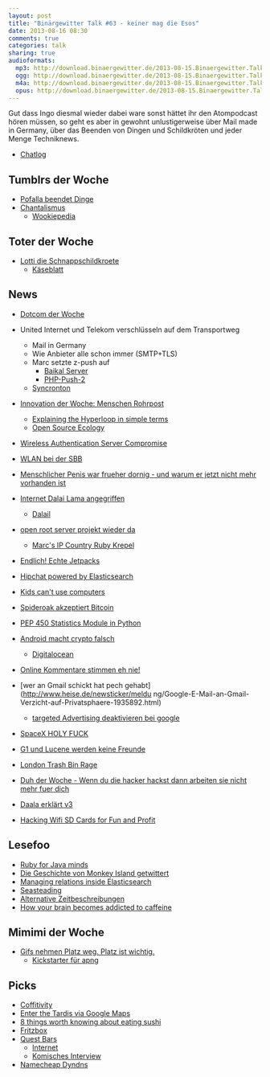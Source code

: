 ```yaml
---
layout: post
title: "Binärgewitter Talk #63 - keiner mag die Esos"
date: 2013-08-16 08:30
comments: true
categories: talk
sharing: true
audioformats:
  mp3: http://download.binaergewitter.de/2013-08-15.Binaergewitter.Talk.63.mp3
  ogg: http://download.binaergewitter.de/2013-08-15.Binaergewitter.Talk.63.ogg
  m4a: http://download.binaergewitter.de/2013-08-15.Binaergewitter.Talk.63.m4a
  opus: http://download.binaergewitter.de/2013-08-15.Binaergewitter.Talk.63.opus
---
```

Gut dass Ingo diesmal wieder dabei ware sonst hättet ihr den Atompodcast hören müssen, so geht es aber in gewohnt unlustigerweise über Mail made in Germany, über das Beenden von Dingen und Schildkröten
und jeder Menge Techniknews.

* [Chatlog](http://xenim.imake.io/chatlog/binaergewitter-BGT063)

## Tumblrs der Woche
- [Pofalla beendet Dinge](http://pofallabeendetdinge.tumblr.com/)
- [Chantalismus](http://chantalismus.tumblr.com/)
    * [Wookiepedia](http://en.wikipedia.org/wiki/German_name#Forenames)

## Toter der Woche
- [Lotti die Schnappschildkroete](http://24.media.tumblr.com/f8d920c7a4c54240197957dcf7ca5a35/tumblr_mrgjne4GFZ1sfu1slo1_500.jpg)
    * [Käseblatt](http://www.abendzeitung-muenchen.de/inhalt.jagd-auf-alligatorschildkroete-schnappschildkroete-lotti-ins-sea-life-nach-muenchen.01916bec-e3c8-45a1-81a8-b7cef289500c.html)

## News
- [Dotcom der Woche](http://www.heise.de/newsticker/meldung/Kim-Dotcom-kuendigt-sicheren-E-Mail-Dienst-an-1934785.html)
- United Internet und Telekom verschlüsseln auf dem Transportweg
    * Mail in Germany
   * Wie Anbieter alle schon immer (SMTP+TLS)
   * Marc setzte z-push auf
       * [Baikal Server](http://baikal-server.com)
       * [PHP-Push-2](https://github.com/dupondje/PHP-Push-2)
   * [Syncronton](http://www.syncroton.org/wiki/Main_Page)
- [Innovation der Woche: Menschen Rohrpost](http://www.heise.de/newsticker/meldung/Hyperloop-Elon-Musk-stellt-Rohrpost-fuer-Menschen-vor-1934205.html)
    * [Explaining the Hyperloop in simple terms](https://medium.com/jog-with-a-blog/1f283f8545fa)
    * [Open Source Ecology](http://opensourceecology.org/)

- [Wireless Authentication Server Compromise](http://blog.opensecurityresearch.com/2013/08/remote-code-execution-on-wired-side.html)
- [WLAN bei der SBB](http://www.heise.de/ix/meldung/Widerstand-gegen-das-WLAN-der-Schweizer-Bahn-1936496.html)
- [Menschlicher Penis war frueher dornig - und warum er jetzt nicht mehr vorhanden ist](http://news.nationalgeographic.com/news/2011/03/110309-humans-men-penises-spines-dna-genome-science/)
- [Internet Dalai Lama angegriffen](http://www.v3.co.uk/v3-uk/news/2288595/cyber-criminals-target-the-dalai-lama-website-with-java-watering-hole-exploit)
    * [Dalail](http://en.wikipedia.org/wiki/Serfdom_in_Tibet_controversy)
- [open root server projekt wieder da](http://www.pro-linux.de/news/1/20137/projekt-open-root-server-reanimiert.html)
    * [Marc's IP Country Ruby Krepel](https://gist.github.com/rb2k/6243781)
- [Endlich! Echte Jetpacks](http://arstechnica.com/business/2013/08/welcome-to-the-future-new-zealand-approves-permit-for-jet-pack/)
- [Hipchat powered by Elasticsearch](http://blog.hipchat.com/2013/08/12/hipchat-search-now-powered-by-elasticsearch/)
- [Kids can't use computers](http://coding2learn.org/blog/2013/07/29/kids-cant-use-computers/)
- [Spideroak akzeptiert Bitcoin](https://spideroak.com/blog/20130812192940-private-and-encrypted-storage-for-bitcoin-spideroak-gives-it-a-try)
- [PEP 450 Statistics Module in Python](http://www.python.org/dev/peps/pep-0450/)
- [Android macht crypto falsch](http://arstechnica.com/security/2013/08/google-confirms-critical-android-crypto-flaw-used-in-5700-bitcoin-heist/)
    * [Digitalocean](http://missingm.co/2013/07/identical-droplets-in-the-digitalocean-regenerate-your-ubuntu-ssh-host-keys-now/)
- [Online Kommentare stimmen eh nie!](http://arstechnica.com/science/2013/08/online-comment-systems-reveal-multiple-layers-of-social-bias/)
- [wer an Gmail schickt hat pech gehabt](http://www.heise.de/newsticker/meldu
ng/Google-E-Mail-an-Gmail-Verzicht-auf-Privatsphaere-1935892.html)
   * [targeted Advertising deaktivieren bei google](https://www.google.com/settings/u/0/ads?hl=de&sig=ACi0TCgC-8mmp1H952ZejeTBdsMM5y6tLbQNvHwctkgYDlTCKNLdVUy-gcIzOVkXg9QE_hGFfDyH2sn7jPoLSL8WLYxyX_TYcw)
- [SpaceX HOLY FUCK](http://www.spacex.com/news/2013/08/14/grasshopper-100m-lateral-divert-test)
- [G1 und Lucene werden keine Freunde](https://issues.apache.org/jira/browse/LUCENE-5168)
- [London Trash Bin Rage](http://www.bbc.co.uk/news/technology-23665490)
- [Duh der Woche - Wenn du die hacker hackst dann arbeiten sie nicht mehr fuer dich](
http://www.techdirt.com/articles/20130805/02354124062/us-government-war-hackers-backfires-now-hackers-wont-work-us-government.shtml)
- [Daala erklärt v3](http://people.xiph.org/~xiphmont/demo/daala/demo3.shtml)
- [Hacking Wifi SD Cards for Fun and Profit](http://haxit.blogspot.de/)

## Lesefoo
- [Ruby for Java minds](https://speakerdeck.com/janogonzalez/ruby-for-java-minds)
- [Die Geschichte von Monkey Island getwittert](http://www.groenaz.de/monkey-island-getwittert/)
- [Managing relations inside Elasticsearch](http://www.elasticsearch.org/blog/managing-relations-inside-elasticsearch/)
- [Seasteading](http://en.wikipedia.org/wiki/Seasteading_Institute#Seasteading_Institute)
- [Alternative Zeitbeschreibungen](http://mentalfloss.com/article/32127/decimal-time-how-french-made-10-hour-day )
- [How your brain becomes addicted to caffeine](http://blogs.smithsonianmag.com/science/2013/08/this-is-how-your-brain-becomes-addicted-to-caffeine/)

## Mimimi der Woche

- [Gifs nehmen Platz weg. Platz ist wichtig.](https://mediacru.sh/demo)
    * [Kickstarter für apng](http://www.kickstarter.com/projects/374397522/apngasm-foss-animated-png-tools-and-apng-standardi)

## Picks
- [Coffitivity](http://www.coffitivity.com/)
- [Enter the Tardis via Google Maps](
https://maps.google.com/maps?hl=en&ll=51.492159,-0.19092&spn=0.005291,0.013937&sll=51.492140,-0.193028&layer=c&cid=12502927659667388442&panoid=c9UMhWP_MWm9U0L48xEjYw&cbp=13,291.8,,0,18.86&gl=US&t=m&cbll=51.492132,-0.192862&z=17
)
- [8 things worth knowing about eating sushi](http://en.ilovecoffee.jp/posts/view/89)
- [Fritzbox](http://fritz.box//html/capture.html)
- [Quest Bars](http://amzn.to/14gGwXv)
    * [Internet](http://www.questproteinbar.com/)
    * [Komisches Interview](http://www.meandmydiabetes.com/2012/03/03/high-fiber-foods-and-blood-sugar-quest-protein-bart-interview/)
- [Namecheap Dyndns](http://www.namecheap.com/)


